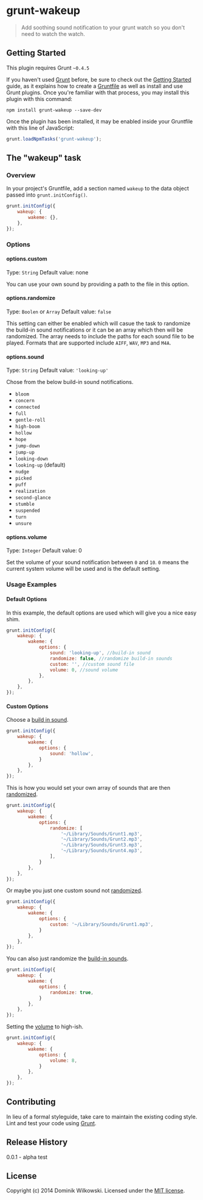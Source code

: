 grunt-wakeup
============

> Add soothing sound notification to your grunt watch so you don't need to watch the watch.

## Getting Started
This plugin requires Grunt `~0.4.5`

If you haven't used [Grunt](http://gruntjs.com/) before, be sure to check out the [Getting Started](http://gruntjs.com/getting-started) guide, as it explains how to create a [Gruntfile](http://gruntjs.com/sample-gruntfile) as well as install and use Grunt plugins. Once you're familiar with that process, you may install this plugin with this command:

```shell
npm install grunt-wakeup --save-dev
```

Once the plugin has been installed, it may be enabled inside your Gruntfile with this line of JavaScript:

```js
grunt.loadNpmTasks('grunt-wakeup');
```

## The "wakeup" task

### Overview
In your project's Gruntfile, add a section named `wakeup` to the data object passed into `grunt.initConfig()`.

```js
grunt.initConfig({
	wakeup: {
		wakeme: {},
	},
});
```


### Options


#### options.custom
Type: `String`
Default value: none

You can use your own sound by providing a path to the file in this option.


#### options.randomize
Type: `Boolen` or `Array`
Default value: `false`

This setting can either be enabled which will casue the task to randomize the build-in sound notifications or it can be an array
which then will be randomized. The array needs to include the paths for each sound file to be played.
Formats that are supported include `AIFF`, `WAV`, `MP3` and `M4A`.


#### options.sound
Type: `String`
Default value: `'looking-up'`

Chose from the below build-in sound notifications.

- `bloom`
- `concern`
- `connected`
- `full`
- `gentle-roll`
- `high-boom`
- `hollow`
- `hope`
- `jump-down`
- `jump-up`
- `looking-down`
- `looking-up` (default)
- `nudge`
- `picked`
- `puff`
- `realization`
- `second-glance`
- `stumble`
- `suspended`
- `turn`
- `unsure`


#### options.volume
Type: `Integer`
Default value: 0

Set the volume of your sound notification between `0` and `10`. `0` means the current system volume will be used and is the default setting.


### Usage Examples

#### Default Options
In this example, the default options are used which will give you a nice easy shim.

```js
grunt.initConfig({
	wakeup: {
		wakeme: {
			options: {
				sound: 'looking-up', //build-in sound
				randomize: false, //randomize build-in sounds
				custom: '', //custom sound file
				volume: 0, //sound volume
			},
		},
	},
});
```

#### Custom Options
Choose a [build in sound](#optionssound).

```js
grunt.initConfig({
	wakeup: {
		wakeme: {
			options: {
				sound: 'hollow',
			}
		},
	},
});
```

This is how you would set your own array of sounds that are then [randomized](#optionsrandomize).

```js
grunt.initConfig({
	wakeup: {
		wakeme: {
			options: {
				randomize: [
					'~/Library/Sounds/Grunt1.mp3',
					'~/Library/Sounds/Grunt2.mp3',
					'~/Library/Sounds/Grunt3.mp3',
					'~/Library/Sounds/Grunt4.mp3',
				],
			}
		},
	},
});
```

Or maybe you just one custom sound not [randomized](#optionsrandomize).

```js
grunt.initConfig({
	wakeup: {
		wakeme: {
			options: {
				custom: '~/Library/Sounds/Grunt1.mp3',
			}
		},
	},
});
```

You can also just randomize the [build-in sounds](#optionssound).

```js
grunt.initConfig({
	wakeup: {
		wakeme: {
			options: {
				randomize: true,
			}
		},
	},
});
```

Setting the [volume](optionsvolume) to high-ish.

```js
grunt.initConfig({
	wakeup: {
		wakeme: {
			options: {
				volume: 8,
			}
		},
	},
});
```

## Contributing
In lieu of a formal styleguide, take care to maintain the existing coding style.
Lint and test your code using [Grunt](http://gruntjs.com/).

## Release History
0.0.1 - alpha test

## License
Copyright (c) 2014 Dominik Wilkowski. Licensed under the [MIT license](https://github.com/dominikwilkowski/grunt-wakeup/blob/master/LICENSE-MIT).